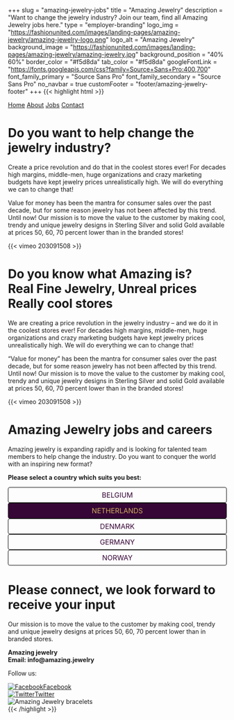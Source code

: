 +++
slug = "amazing-jewelry-jobs"
title = "Amazing Jewelry"
description = "Want to change the jewelry industry? Join our team, find all Amazing Jewelry jobs here."
type = "employer-branding"
logo_img = "https://fashionunited.com/images/landing-pages/amazing-jewelry/amazing-jewelry-logo.png"
logo_alt = "Amazing Jewelry"
background_image = "https://fashionunited.com/images/landing-pages/amazing-jewelry/amazing-jewelry.jpg"
background_position = "40% 60%"
border_color = "#f5d8da"
tab_color = "#f5d8da"
googleFontLink = "https://fonts.googleapis.com/css?family=Source+Sans+Pro:400,700"
font_family_primary = "Source Sans Pro"
font_family_secondary = "Source Sans Pro"
no_navbar = true
customFooter = "footer/amazing-jewelry-footer"
+++
{{< highlight html >}}
<style>
  .fu-branding-tabs-item {
    min-width: 180px;
    padding: 5px;
  }
  
  @media (min-width: 841px) {
    .fu-branding-tabs-item {
      min-width: 160px;
      padding: inherit;
    }
  }
  
  .fu-branding-amazing-jewelry-footer--style {
    background-color:#4d4d4d;
    color: #d1ab5d;
    margin-top: 45px;
  }
  
  .fu-branding-amazing-jewelry-footer--style a:hover {
    color: #d1ab5d;
  }
  
  .fu-amazing-jewelry-link {
    border: 1px solid #000000;
    padding: 7px 15px;
    border: 1px solid #000000;
    text-transform: uppercase;
    border-radius: 4px;
    font-size: 16px;
    color: #360636;
    text-align: center;
  }
  
  .fu-amazing-jewelry-link:hover, .fu-amazing-jewelry-link.is-active {
    color: #d1ab5d;
    background-color: #360636;
  }
  
  .fu-tabs {
    justify-content: center;
  }
</style>
<div class="mdl-tabs__tab-bar fu-branding-tabs-bar--background-color">
  <a href="#home" class="mdl-tabs__tab is-active fu-branding-tabs-item">Home</a>
  <a href="#about" class="mdl-tabs__tab fu-branding-tabs-item">About</a>
  <a href="#jobs" class="mdl-tabs__tab fu-branding-tabs-item">Jobs</a>
  <a href="#contact" class="mdl-tabs__tab fu-branding-tabs-item">Contact</a>
</div>
<div class="mdl-tabs__panel is-active" id="home">
  <h1>Do you want to help change the jewelry industry?</h1>
  <p>Create a price revolution and do that in the coolest stores ever! For decades high margins, middle-men, huge organizations and crazy marketing budgets have kept jewelry prices unrealistically high. We will do everything we can to change that!</p>
  <p>Value for money has been the mantra for consumer sales over the past decade, but for some reason jewelry has not been affected by this trend. Until now! Our mission is to move the value to the customer by making cool, trendy and unique jewelry designs in Sterling Silver and solid Gold available at prices 50, 60, 70 percent lower than in the branded stores!</p>
  {{< vimeo 203091508 >}}
</div>
<div class="mdl-tabs__panel" id="about">
  <h1>Do you know what Amazing is?</br>
    Real Fine Jewelry, Unreal prices</br>
    Really cool stores
  </h1>
  <p>We are creating a price revolution in the jewelry industry – and we do it in the coolest stores ever! For decades high margins, middle-men, huge organizations and crazy marketing budgets have kept jewelry prices unrealistically high. We will do everything we can to change that!</p>
  <p>“Value for money” has been the mantra for consumer sales over the past decade, but for some reason jewelry has not been affected by this trend. Until now! Our mission is to move the value to the customer by making cool, trendy and unique jewelry designs in Sterling Silver and solid Gold available at prices 50, 60, 70 percent lower than in the branded stores!</p>
  {{< vimeo 203091508 >}}
</div>
<div class="mdl-tabs__panel" id="jobs">
  <h1>Amazing Jewelry jobs and careers</h1>
  <p>Amazing jewelry is expanding rapidly and is looking for talented team members to help change the industry. Do you want to conquer the world with an inspiring new format?</p>
  <p><strong>Please select a country which suits you best:</strong></p>
  <div class="fu-tabs mdl-grid">
    <div data-tab-menu="category-1" class="mdl-cell mdl-cell--2-col mdl-cell--4-col-tablet mdl-cell--4-col-phone fu-tabs_tab fu-amazing-jewelry-link">
      Belgium
    </div>
    <div data-tab-menu="category-2" class="mdl-cell mdl-cell--2-col mdl-cell--4-col-tablet mdl-cell--4-col-phone fu-tabs_tab fu-amazing-jewelry-link is-active">
      Netherlands
    </div>
    <div data-tab-menu="category-3" class="mdl-cell mdl-cell--2-col mdl-cell--4-col-tablet mdl-cell--4-col-phone fu-tabs_tab fu-amazing-jewelry-link">
      Denmark
    </div>
    <div data-tab-menu="category-4" class="mdl-cell mdl-cell--2-col mdl-cell--4-col-tablet mdl-cell--4-col-phone fu-tabs_tab fu-amazing-jewelry-link">
      Germany
    </div>
    <div data-tab-menu="category-5" class="mdl-cell mdl-cell--2-col mdl-cell--4-col-tablet mdl-cell--4-col-phone fu-tabs_tab fu-amazing-jewelry-link">
      Norway
    </div>
  </div>
  <div id="category-1" class="fu-tabs_content">
    <div class="fu-accordion-list">
      <div class="fu-embed-jobs" data-component="CompanyJobs" data-locales="nl-BE" data-limit="50" data-profile_id="L3kWqM6TsWMw3k9Sj"></div>
    </div>
  </div>
  <div id="category-2" class="fu-tabs_content is-active">
    <div class="fu-accordion-list">
      <div class="fu-embed-jobs" data-component="CompanyJobs" data-locales="nl-NL" data-limit="50" data-profile_id="L3kWqM6TsWMw3k9Sj"></div>
    </div>
  </div>
  <div id="category-3" class="fu-tabs_content">
    <div class="fu-accordion-list">
      <div class="fu-embed-jobs" data-component="CompanyJobs" data-locales="da-DK" data-limit="50" data-profile_id="L3kWqM6TsWMw3k9Sj"></div>
    </div>
  </div>
  <div id="category-4" class="fu-tabs_content">
    <div class="fu-accordion-list">
      <div class="fu-embed-jobs" data-component="CompanyJobs" data-locales="de-DE" data-limit="50" data-profile_id="L3kWqM6TsWMw3k9Sj"></div>
    </div>
  </div>
  <div id="category-5" class="fu-tabs_content">
    <div class="fu-accordion-list">
      <div class="fu-embed-jobs" data-component="CompanyJobs" data-locales="nb-NO" data-limit="50" data-profile_id="L3kWqM6TsWMw3k9Sj"></div>
    </div>
  </div>
</div>
<div class="mdl-tabs__panel" id="contact">
  <h1>Please connect, we look forward to receive your input</h1>
  <div class="mdl-grid">
    <div class="mdl-cell mdl-cell--8-col mdl-cell--4-col-tablet mdl-cell--4-col-phone">
      <p>Our mission is to move the value to the customer by making cool, trendy and unique jewelry designs at prices 50, 60, 70 percent lower than in branded stores.</p>
      <p>
        <strong>Amazing jewelry</strong></br>
        <strong>Email: info@amazing.jewelry</strong>
      </p>
      <p>Follow us:</p>
      <a href="https://www.facebook.com/amazingbykasi" target="_blank"><img class="fu-branding-icon--space" src="/images/landing-pages/branding-pages/facebook.svg" alt="Facebook">Facebook</a></br>
      <a href="https://twitter.com/amazingbykasi" target="_blank"><img class="fu-branding-icon--space" src="/images/landing-pages/branding-pages/twitter.svg" alt="Twitter">Twitter</a>
    </div>
    <div class="mdl-cell mdl-cell--4-col mdl-cell--4-co-tablet mdl-cell--4-col-phone">
      <img src="/images/landing-pages/amazing-jewelry/bracelets.jpg" alt="Amazing Jewelry bracelets">
    </div>
  </div>
</div>
{{< /highlight >}}
